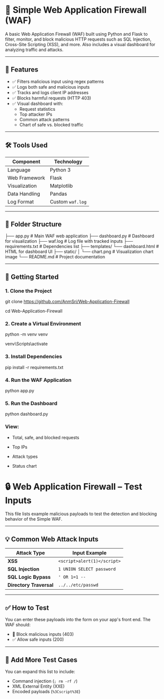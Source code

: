 # 🔐 Simple Web Application Firewall (WAF)

A basic Web Application Firewall (WAF) built using Python and Flask to filter, monitor, and block malicious HTTP requests such as SQL Injection, Cross-Site Scripting (XSS), and more. Also includes a visual dashboard for analyzing traffic and attacks.

---

## 📌 Features

- ✅ Filters malicious input using regex patterns
- ✅ Logs both safe and malicious inputs
- ✅ Tracks and logs client IP addresses
- ✅ Blocks harmful requests (HTTP 403)
- ✅ Visual dashboard with:
  - Request statistics
  - Top attacker IPs
  - Common attack patterns
  - Chart of safe vs. blocked traffic

---

## 🛠️ Tools Used

| Component         | Technology         |
|------------------|--------------------|
| Language          | Python 3           |
| Web Framework     | Flask              |
| Visualization     | Matplotlib         |
| Data Handling     | Pandas             |
| Log Format        | Custom `waf.log`   |

---

## 📁 Folder Structure
├── app.py # Main WAF web application
├── dashboard.py # Dashboard for visualization
├── waf.log # Log file with tracked inputs
├── requirements.txt # Dependencies list
├── templates/
 └── dashboard.html # HTML for dashboard UI
├── static/
│ └── chart.png # Visualization chart image
└── README.md # Project documentation


---

## 🚀 Getting Started

### 1. Clone the Project

git clone https://github.com/AnmSri/Web-Application-Firewall

cd Web-Application-Firewall

### 2. Create a Virtual Environment

python -m venv venv

venv\Scripts\activate

### 3. Install Dependencies

pip install -r requirements.txt


### 4. Run the WAF Application

python app.py

### 5. Run the Dashboard

python dashboard.py

### View:

- Total, safe, and blocked requests

- Top IPs

- Attack types

- Status chart

# 🔒 Web Application Firewall – Test Inputs

This file lists example malicious payloads to test the detection and blocking behavior of the Simple WAF.

---

## 💡 Common Web Attack Inputs

| Attack Type | Input Example |
|-------------|----------------|
| **XSS**     | `<script>alert(1)</script>` |
| **SQL Injection** | `1 UNION SELECT password` |
| **SQL Logic Bypass** | `' OR 1=1 --` |
| **Directory Traversal** | `../../etc/passwd` |

---

## ✅ How to Test

You can enter these payloads into the form on your app's front end. The WAF should:

- 🚫 Block malicious inputs (403)
- ✅ Allow safe inputs (200)

---

## 📌 Add More Test Cases

You can expand this list to include:

- Command injection (`; rm -rf /`)
- XML External Entity (XXE)
- Encoded payloads (`%3Cscript%3E`)

